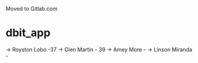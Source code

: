Moved to Gitlab.com

# dbit_app

-> Royston Lobo -37
-> Glen Martin - 39
-> Amey More -
-> Linson Miranda - 
